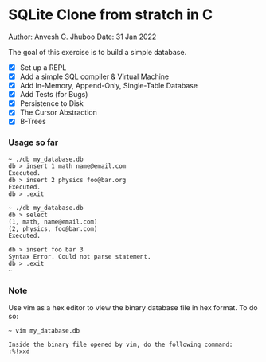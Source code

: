 # SQLite Clone from stratch in C

Author: Anvesh G. Jhuboo
Date: 31 Jan 2022

The goal of this exercise is to build a simple database.

- [x] Set up a REPL
- [x] Add a simple SQL compiler & Virtual Machine
- [x] Add In-Memory, Append-Only, Single-Table Database
- [x] Add Tests (for Bugs)
- [x] Persistence to Disk
- [x] The Cursor Abstraction
- [x] B-Trees

### Usage so far

```
~ ./db my_database.db
db > insert 1 math name@email.com
Executed.
db > insert 2 physics foo@bar.org
Executed.
db > .exit

~ ./db my_database.db
db > select
(1, math, name@email.com)
(2, physics, foo@bar.com)
Executed.

db > insert foo bar 3
Syntax Error. Could not parse statement.
db > .exit
~
```

### Note

Use vim as a hex editor to view the binary database file in hex format.
To do so:
```
~ vim my_database.db

Inside the binary file opened by vim, do the following command:
:%!xxd
```
